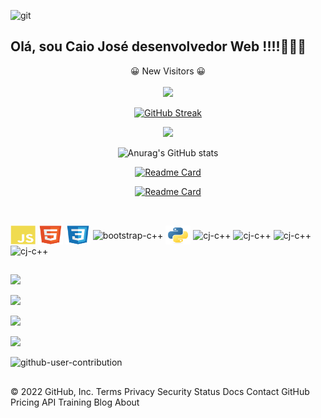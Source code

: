 ![git](https://user-images.githubusercontent.com/106616005/179858025-58389699-83cf-47e5-89ab-bc7ad4c4c61e.jpg)


## Olá, sou Caio José desenvolvedor Web !!!!👾👾👾

<p align="center">
  😀 New Visitors 😀
   <br><br>
   <img alingn="center" src="https://profile-counter.glitch.me/CaiOliveira19/count.svg"/>

<div align="center">
  
  <a href="https://github.com/CaiOliveira19">
    
[![GitHub Streak](http://github-readme-streak-stats.herokuapp.com?user=CaiOliveira19&theme=shades-of-purple&date_format=j%20M%5B%20Y%5D&locale=pt-br)](https://git.io/streak-stats)

<img height="180em" src="https://github-readme-stats.vercel.app/api/top-langs/?username=CaiOliveira19&layout=compact&langs_count=7&theme=shades-of-purple"/>

![Anurag's GitHub stats](https://github-readme-stats.vercel.app/api?username=CaiOliveira19&show_icons=true&theme=shades-of-purple)

[![Readme Card](https://github-readme-stats.vercel.app/api/pin/?username=CaiOliveira19&repo=CaiOliveiraDev&theme=shades-of-purple)](https://github.com/CaiOliveira19/CaiOliveiraDev)

[![Readme Card](https://github-readme-stats.vercel.app/api/pin/?username=CaiOliveira19&repo=tattoo_page&theme=shades-of-purple)](https://github.com/CaiOliveira19/tattoo_page)

</div>
  
  ##
  
<div style="display: inline_block"><br>
  <img align="center" alt="cj-Js" height="30" width="40" src="https://raw.githubusercontent.com/devicons/devicon/master/icons/javascript/javascript-plain.svg">
  <img align="center" alt="cj-HTML" height="30" width="40" src="https://raw.githubusercontent.com/devicons/devicon/master/icons/html5/html5-original.svg">
  <img align="center" alt="cj-CSS" height="30" width="40" src="https://raw.githubusercontent.com/devicons/devicon/master/icons/css3/css3-original.svg">
  <img align="center" alt="bootstrap-c++" heigth="30" width="40" src="https://cdn.jsdelivr.net/gh/devicons/devicon/icons/bootstrap/bootstrap-original.svg" />
  <img align="center" alt="cj-Python" height="30" width="40" src="https://raw.githubusercontent.com/devicons/devicon/master/icons/python/python-original.svg">
  <img align="center" alt="cj-c++" heigth="30" width="40" src="https://cdn.jsdelivr.net/gh/devicons/devicon/icons/cplusplus/cplusplus-line.svg"  />
  <img align="center" alt="cj-c++" heigth="30" width="40" src="https://cdn.jsdelivr.net/gh/devicons/devicon/icons/react/react-original.svg" />
  <img align="center" alt="cj-c++" heigth="30" width="40" src="https://cdn.jsdelivr.net/gh/devicons/devicon/icons/nodejs/nodejs-plain.svg" />
  <img align="center" alt="cj-c++" heigth="30" width="40" src="https://cdn.jsdelivr.net/gh/devicons/devicon/icons/mysql/mysql-original-wordmark.svg" />
  

</div>
  
  ##
 
<div> 
  <a href = "mailto:cj.oliveira1904@gmail.com"><img src="https://img.shields.io/badge/-Gmail-%23333?style=for-the-badge&logo=gmail&logoColor=white" target="_blank"></a>
  
  <a href="https://www.linkedin.com/in/caio-jose-44a8b9237/" target="_blank"><img src="https://img.shields.io/badge/-LinkedIn-%230077B5?style=for-the-badge&logo=linkedin&logoColor=white" target="_blank"></a> 
  
  <a href="https://www.facebook.com/caio.jusee" target="_blank"><img src="https://img.shields.io/badge/Facebook-1877F2?style=for-the-badge&logo=facebook&logoColor=white" target="_blank"></a>
  
  <a href="https://wa.me/5521969921216" target="_blank"><img src="https://img.shields.io/badge/ckick-Zap-brightgreen" target="_blank"></a>
  
  ![github-user-contribution](https://user-images.githubusercontent.com/106616005/179656197-16985bef-30f8-4e85-bc4c-2f754cb4ff92.svg)

  ##
 
</div>
© 2022 GitHub, Inc.
Terms
Privacy
Security
Status
Docs
Contact GitHub
Pricing
API
Training
Blog
About
